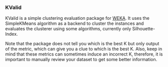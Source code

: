 ### KValid

KValid is a simple clustering evaluation package for [WEKA](http://www.cs.waikato.ac.nz/ml/weka/). It uses the
SimpleKMeans algorithm as a backend to cluster the instances and evaluates
the clusterer using some algorithms, currently only Silhouette-Index.

Note that the package does not tell you which is the best K but only output of the metric,
which can give you a clue to which is the best K. Also, keep in mind that these metrics
can sometimes induce an incorrect K, therefore, it is important to manually review your
dataset to get some better information.
